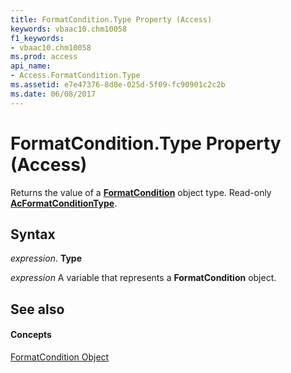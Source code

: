 ```yaml
---
title: FormatCondition.Type Property (Access)
keywords: vbaac10.chm10058
f1_keywords:
- vbaac10.chm10058
ms.prod: access
api_name:
- Access.FormatCondition.Type
ms.assetid: e7e47376-8d8e-025d-5f09-fc90901c2c2b
ms.date: 06/08/2017
---
```



# FormatCondition.Type Property (Access)

Returns the value of a  **[FormatCondition](formatcondition-object-access.md)** object type. Read-only **[AcFormatConditionType](acformatconditiontype-enumeration-access.md)**.


## Syntax

 _expression_. **Type**

 _expression_ A variable that represents a **FormatCondition** object.


## See also


#### Concepts


[FormatCondition Object](formatcondition-object-access.md)

